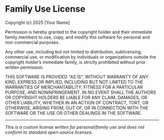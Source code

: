 # Family Use License

Copyright (c) 2025 [Your Name]

Permission is hereby granted to the copyright holder and their immediate family
members to use, copy, and modify this software for personal and non-commercial
purposes.

Any other use, including but not limited to distribution, sublicensing,
commercial use, or modification by individuals or organizations outside the
copyright holder’s immediate family, is strictly prohibited without prior
written permission.

THIS SOFTWARE IS PROVIDED "AS IS", WITHOUT WARRANTY OF ANY KIND, EXPRESS OR
IMPLIED, INCLUDING BUT NOT LIMITED TO THE WARRANTIES OF MERCHANTABILITY,
FITNESS FOR A PARTICULAR PURPOSE, AND NONINFRINGEMENT. IN NO EVENT SHALL THE
AUTHORS OR COPYRIGHT HOLDERS BE LIABLE FOR ANY CLAIM, DAMAGES, OR OTHER
LIABILITY, WHETHER IN AN ACTION OF CONTRACT, TORT, OR OTHERWISE, ARISING FROM,
OUT OF, OR IN CONNECTION WITH THE SOFTWARE OR THE USE OR OTHER DEALINGS IN THE
SOFTWARE.

---

_This is a custom license written for personal/family use and does not conform
to standard open-source licenses._
